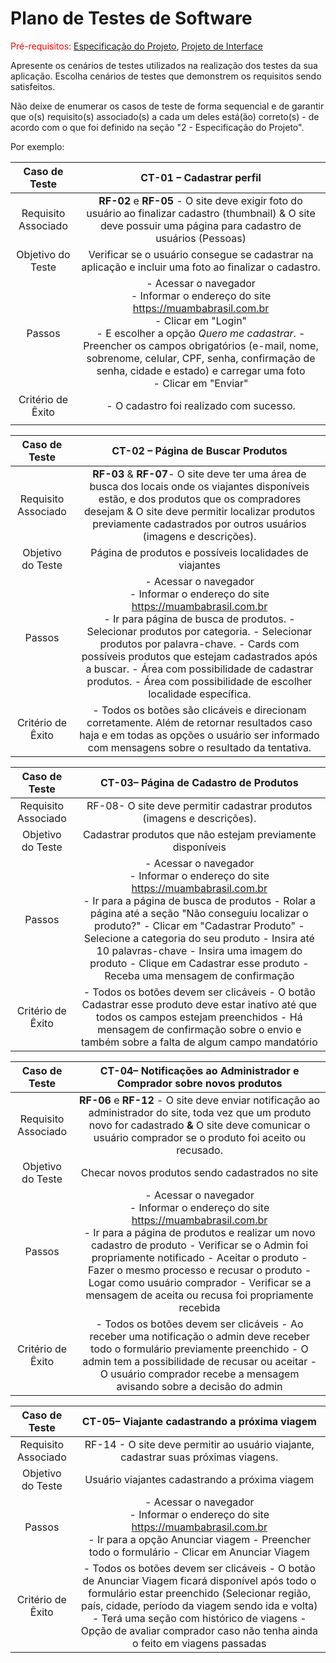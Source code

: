 # Plano de Testes de Software

<span style="color:red">Pré-requisitos: <a href="2-Especificação do Projeto.md"> Especificação do Projeto</a></span>, <a href="3-Projeto de Interface.md"> Projeto de Interface</a>

Apresente os cenários de testes utilizados na realização dos testes da sua aplicação. Escolha cenários de testes que demonstrem os requisitos sendo satisfeitos.

Não deixe de enumerar os casos de teste de forma sequencial e de garantir que o(s) requisito(s) associado(s) a cada um deles está(ão) correto(s) - de acordo com o que foi definido na seção "2 - Especificação do Projeto". 

Por exemplo:
 
| **Caso de Teste** 	| **CT-01 – Cadastrar perfil** 	|
|:---:	|:---:	|
|	Requisito Associado 	| **RF-02** e **RF-05** - O site deve exigir foto do usuário ao finalizar cadastro (thumbnail) & O site deve possuir uma página para cadastro de usuários (Pessoas) |
| Objetivo do Teste 	| Verificar se o usuário consegue se cadastrar na aplicação e incluir uma foto ao finalizar o cadastro. |
| Passos 	| - Acessar o navegador <br> - Informar o endereço do site https://muambabrasil.com.br<br> - Clicar em "Login" <br> - E escolher a opção _Quero me cadastrar_. - Preencher os campos obrigatórios (e-mail, nome, sobrenome, celular, CPF, senha, confirmação de senha, cidade e estado) e carregar uma foto <br> - Clicar em "Enviar" |
|Critério de Êxito | - O cadastro foi realizado com sucesso. |
|  	|  	|

| Caso de Teste 	| CT-02 – Página de Buscar Produtos |
|:---:	|:---:	|
|Requisito Associado | **RF-03** & **RF-07**- O site deve ter uma área de busca dos locais onde os viajantes disponíveis estão, e dos produtos que os compradores desejam & O site deve permitir localizar produtos previamente cadastrados por outros usuários (imagens e descrições).|
| Objetivo do Teste 	| Página de produtos e possíveis localidades de viajantes |
| Passos 	| - Acessar o navegador <br> - Informar o endereço do site https://muambabrasil.com.br<br>  - Ir para página de busca de produtos. - Selecionar produtos por categoria. - Selecionar produtos por palavra-chave. - Cards com possíveis produtos que estejam cadastrados após a buscar. - Área com possibilidade de cadastrar produtos. - Área com possibilidade de escolher localidade específica. |
|Critério de Êxito | - Todos os botões são clicáveis e direcionam corretamente. Além de retornar resultados caso haja e em todas as opções o usuário ser informado com mensagens sobre o resultado da tentativa.  |

| Caso de Teste 	| CT-03– Página de Cadastro de Produtos |
|:---:	|:---:	|
|Requisito Associado | RF-08- O site deve permitir cadastrar produtos (imagens e descrições). |
| Objetivo do Teste 	| Cadastrar produtos que não estejam previamente disponíveis |
| Passos 	| - Acessar o navegador <br> - Informar o endereço do site https://muambabrasil.com.br<br>  - Ir para a página de busca de produtos - Rolar a página até a seção "Não conseguiu localizar o produto?" - Clicar em "Cadastrar Produto" - Selecione a categoria do seu produto - Insira até 10 palavras-chave - Insira uma imagem do produto - Clique em Cadastrar esse produto - Receba uma mensagem de confirmação |
|Critério de Êxito | - Todos os botões devem ser clicáveis - O botão Cadastrar esse produto deve estar inativo até que  todos os campos estejam preenchidos - Há mensagem de confirmação sobre o envio e também sobre a falta de algum campo mandatório |

| Caso de Teste 	| CT-04– Notificações ao Administrador e Comprador sobre novos produtos |
|:---:	|:---:	|
|Requisito Associado | **RF-06** e **RF-12** - O site deve enviar notificação ao administrador do site, toda vez que um produto novo for cadastrado **&** O site deve comunicar o usuário comprador se o produto foi aceito ou recusado.|
| Objetivo do Teste 	| Checar novos produtos sendo cadastrados no site |
| Passos 	| - Acessar o navegador <br> - Informar o endereço do site https://muambabrasil.com.br<br>  - Ir para a página de produtos e realizar um novo cadastro de produto - Verificar se o Admin foi propriamente notificado - Aceitar o produto - Fazer o mesmo processo e recusar o produto - Logar como usuário comprador - Verificar se a mensagem de aceita ou recusa foi propriamente recebida |
|Critério de Êxito | - Todos os botões devem ser clicáveis - Ao receber uma notificação o admin deve receber todo o formulário previamente preenchido - O admin tem a possibilidade de recusar ou aceitar - O usuário comprador recebe a mensagem avisando sobre a decisão do admin |

| Caso de Teste 	| CT-05– Viajante cadastrando a próxima viagem |
|:---:	|:---:	|
|Requisito Associado | RF-14 - O site deve permitir ao usuário viajante, cadastrar suas próximas viagens.|
| Objetivo do Teste 	| Usuário viajantes cadastrando a próxima viagem |
| Passos 	| - Acessar o navegador <br> - Informar o endereço do site https://muambabrasil.com.br<br>  - Ir para a opção Anunciar viagem - Preencher todo o formulário - Clicar em Anunciar Viagem |
|Critério de Êxito | - Todos os botões devem ser clicáveis - O botão de Anunciar Viagem ficará disponível após todo o formulário estar preenchido (Selecionar região, país, cidade, período da viagem sendo ida e volta) - Terá uma seção com histórico de viagens - Opção de avaliar comprador caso não tenha ainda o feito em viagens passadas |
